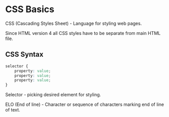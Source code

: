# **CSS Basics**

CSS (Cascading Styles Sheet) - Language for styling web pages.

Since HTML version 4 all CSS styles have to be separate from main HTML file.

## **CSS Syntax**

```css
selector {
	property: value;
	property: value;
	property: value;
}
```

Selector - picking desired element for styling.

ELO (End of line) - Character or sequence of characters marking end of line of text.
